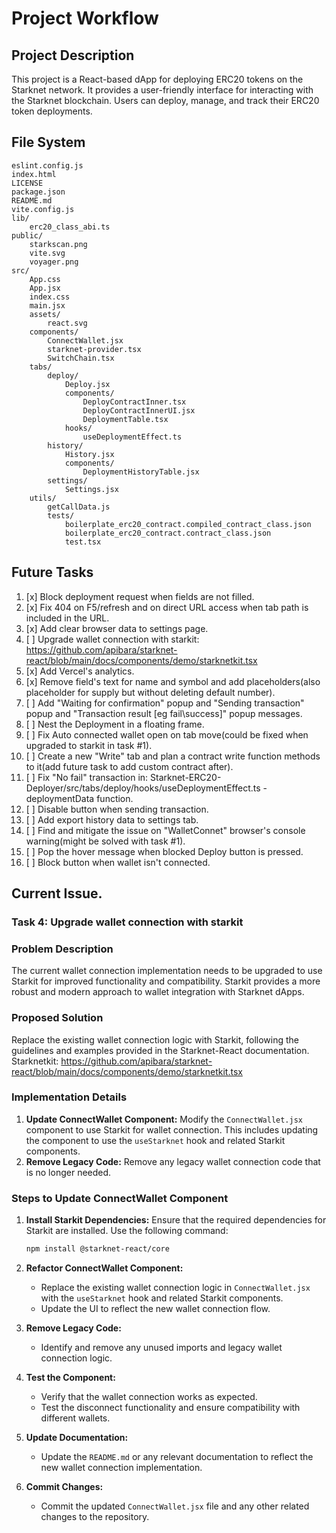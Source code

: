 # Project Workflow

## Project Description
This project is a React-based dApp for deploying ERC20 tokens on the Starknet network.
It provides a user-friendly interface for interacting with the Starknet blockchain.
Users can deploy, manage, and track their ERC20 token deployments.

## File System
```
eslint.config.js
index.html
LICENSE
package.json
README.md
vite.config.js
lib/
	erc20_class_abi.ts
public/
	starkscan.png
	vite.svg
	voyager.png
src/
	App.css
	App.jsx
	index.css
	main.jsx
	assets/
		react.svg
	components/
		ConnectWallet.jsx
		starknet-provider.tsx
		SwitchChain.tsx
	tabs/
		deploy/
			Deploy.jsx
			components/
				DeployContractInner.tsx
				DeployContractInnerUI.jsx
				DeploymentTable.tsx
			hooks/
				useDeploymentEffect.ts
		history/
			History.jsx
			components/
				DeploymentHistoryTable.jsx
		settings/
			Settings.jsx
	utils/
		getCallData.js
		tests/
			boilerplate_erc20_contract.compiled_contract_class.json
			boilerplate_erc20_contract.contract_class.json
			test.tsx
```

## Future Tasks

1. [x] Block deployment request when fields are not filled.
2. [x] Fix 404 on F5/refresh and on direct URL access when tab path is included in the URL.
3. [x] Add clear browser data to settings page.
4. [ ] Upgrade wallet connection with starkit: https://github.com/apibara/starknet-react/blob/main/docs/components/demo/starknetkit.tsx
5. [x] Add Vercel's analytics.
6. [x] Remove field's text for name and symbol and add placeholders(also placeholder for supply but without deleting default number).
7. [ ] Add "Waiting for confirmation" popup and "Sending transaction" popup and "Transaction result [eg fail\success]" popup messages.
8. [ ] Nest the Deployment in a floating frame.
9. [ ] Fix Auto connected wallet open on tab move(could be fixed when upgraded to starkit in task #1).
10. [ ] Create a new "Write" tab and plan a contract write function methods to it(add future task to add custom contract after).
11. [ ] Fix "No fail" transaction in: Starknet-ERC20-Deployer/src/tabs/deploy/hooks/useDeploymentEffect.ts - deploymentData function.
12. [ ] Disable button when sending transaction.
13. [ ] Add export history data to settings tab.
14. [ ] Find and mitigate the issue on "WalletConnet" browser's console warning(might be solved with task #1).
15. [ ] Pop the hover message when blocked Deploy button is pressed.
16. [ ] Block button when wallet isn't connected.

## Current Issue.

### Task 4: Upgrade wallet connection with starkit

### Problem Description

The current wallet connection implementation needs to be upgraded to use Starkit for improved functionality and compatibility. Starkit provides a more robust and modern approach to wallet integration with Starknet dApps.

### Proposed Solution

Replace the existing wallet connection logic with Starkit, following the guidelines and examples provided in the Starknet-React documentation.
Starknetkit: https://github.com/apibara/starknet-react/blob/main/docs/components/demo/starknetkit.tsx

### Implementation Details

1. **Update ConnectWallet Component:** Modify the `ConnectWallet.jsx` component to use Starkit for wallet connection. This includes updating the component to use the `useStarknet` hook and related Starkit components.
2. **Remove Legacy Code:** Remove any legacy wallet connection code that is no longer needed.

### Steps to Update ConnectWallet Component

1. **Install Starkit Dependencies:** Ensure that the required dependencies for Starkit are installed. Use the following command:
   ```bash
   npm install @starknet-react/core
   ```

2. **Refactor ConnectWallet Component:**
   - Replace the existing wallet connection logic in `ConnectWallet.jsx` with the `useStarknet` hook and related Starkit components.
   - Update the UI to reflect the new wallet connection flow.

3. **Remove Legacy Code:**
   - Identify and remove any unused imports and legacy wallet connection logic.

4. **Test the Component:**
   - Verify that the wallet connection works as expected.
   - Test the disconnect functionality and ensure compatibility with different wallets.

5. **Update Documentation:**
   - Update the `README.md` or any relevant documentation to reflect the new wallet connection implementation.

6. **Commit Changes:**
   - Commit the updated `ConnectWallet.jsx` file and any other related changes to the repository.

